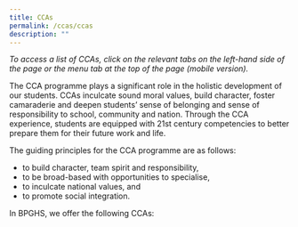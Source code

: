 ```yaml
---
title: CCAs
permalink: /ccas/ccas
description: ""
---
```

*To access a list of CCAs, click on the relevant tabs on the left-hand side of the page or the menu tab at the top of the page (mobile version).*

The CCA programme plays a significant role in the holistic development of our students. CCAs inculcate sound moral values, build character, foster camaraderie and deepen students’ sense of belonging and sense of responsibility to school, community and nation. Through the CCA experience, students are equipped with 21st century competencies to better prepare them for their future work and life.

  

The guiding principles for the CCA programme are as follows:

*   to build character, team spirit and responsibility,
*   to be broad-based with opportunities to specialise,
*   to inculcate national values, and
*   to promote social integration.


In BPGHS, we offer the following CCAs: